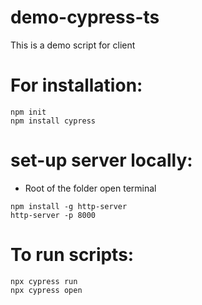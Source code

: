 # demo-cypress-ts

This is a demo script for client


# For installation:
```
npm init
npm install cypress
```

# set-up server locally:
- Root of the folder open terminal

```
npm install -g http-server
http-server -p 8000
```


# To run scripts:
```
npx cypress run 
npx cypress open
``` 